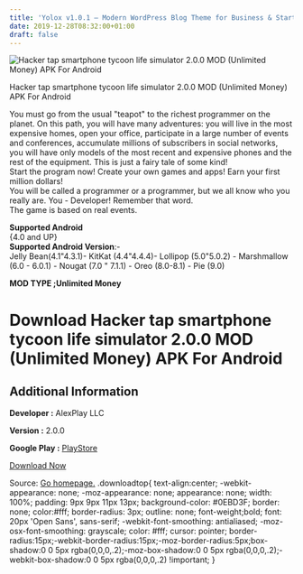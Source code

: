 ```yaml
---
title: 'Yolox v1.0.1 – Modern WordPress Blog Theme for Business & Startup nulled'
date: 2019-12-28T08:32:00+01:00
draft: false
---
```


![Hacker tap smartphone tycoon life simulator 2.0.0 MOD (Unlimited Money) APK For Android](https://i2.wp.com/apkhome.net/wp-content/uploads/2019/11/Hacker-tap-smartphone-tycoon-life-simulator.png "Hacker tap smartphone tycoon life simulator 2.0.0 MOD (Unlimited Money) APK For Android")

  

Hacker tap smartphone tycoon life simulator 2.0.0 MOD (Unlimited Money) APK For Android

You must go from the usual "teapot" to the richest programmer on the planet. On this path, you will have many adventures: you will live in the most expensive homes, open your office, participate in a large number of events and conferences, accumulate millions of subscribers in social networks, you will have only models of the most recent and expensive phones and the rest of the equipment. This is just a fairy tale of some kind!  
Start the program now! Create your own games and apps! Earn your first million dollars!  
You will be called a programmer or a programmer, but we all know who you really are. You - Developer! Remember that word.  
The game is based on real events.

**Supported Android**  
{4.0 and UP}  
**Supported Android Version**:-  
Jelly Bean(4.1"4.3.1)- KitKat (4.4"4.4.4)- Lollipop (5.0"5.0.2) - Marshmallow (6.0 - 6.0.1) - Nougat (7.0 " 7.1.1) - Oreo (8.0-8.1) - Pie (9.0)

**MOD TYPE ;Unlimited Money**

Download Hacker tap smartphone tycoon life simulator 2.0.0 MOD (Unlimited Money) APK For Android
================================================================================================

Additional Information
----------------------

**Developer :** AlexPlay LLC

**Version :** 2.0.0

**Google Play :** [PlayStore](https://play.google.com/store/apps/details?id=net.alexplay.developer)

  

[Download Now](https://store4app.co/post/hacker-tap-smartphone-tycoon-life-simulator-2-0-0-mod-unlimited-money-apk-for-android_1574090128)

  
Source: [Go homepage.](https://store4app.co/post/hacker-tap-smartphone-tycoon-life-simulator-2-0-0-mod-unlimited-money-apk-for-android_1574090128) .downloadtop{ text-align:center; -webkit-appearance: none; -moz-appearance: none; appearance: none; width: 100%; padding: 9px 9px 11px 13px; background-color: #0EBD3F; border: none; color:#fff; border-radius: 3px; outline: none; font-weight;bold; font: 20px 'Open Sans', sans-serif; -webkit-font-smoothing: antialiased; -moz-osx-font-smoothing: grayscale; color: #fff; cursor: pointer; border-radius:15px;-webkit-border-radius:15px;-moz-border-radius:5px;box-shadow:0 0 5px rgba(0,0,0,.2);-moz-box-shadow:0 0 5px rgba(0,0,0,.2);-webkit-box-shadow:0 0 5px rgba(0,0,0,.2) !important; }
